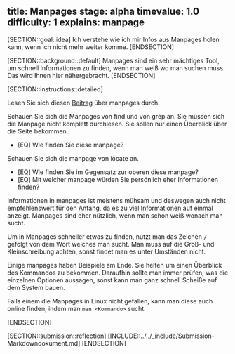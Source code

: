 title: Manpages
stage: alpha
timevalue: 1.0
difficulty: 1
explains: manpage
---

[SECTION::goal::idea]
Ich verstehe wie ich mir Infos aus Manpages holen kann, wenn ich nicht mehr weiter komme.
[ENDSECTION]

[SECTION::background::default]
Manpages sind ein sehr mächtiges Tool, um schnell Informationen zu finden, 
wenn man weiß wo man suchen muss.
Das wird Ihnen hier nähergebracht.
[ENDSECTION]

[SECTION::instructions::detailed]

Lesen Sie sich diesen [Beitrag](https://itsfoss.com/linux-man-page-guide/) über 
manpages durch.

Schauen Sie sich die Manpages von find und von grep an. Sie müssen sich die 
Manpage nicht komplett durchlesen. Sie sollen nur einen Überblick über die 
Seite bekommen.

- [EQ] Wie finden Sie diese manpage?

Schauen Sie sich die manpage von locate an.

- [EQ] Wie finden Sie im Gegensatz zur oberen diese manpage?
- [EQ] Mit welcher manpage würden Sie persönlich eher Informationen finden?

Informationen in manpages ist meistens mühsam und deswegen auch nicht 
empfehlenswert für den Anfang, da es zu viel Informationen auf einmal anzeigt.
Manpages sind eher nützlich, wenn man schon weiß wonach man sucht.

Um in Manpages schneller etwas zu finden, nutzt man das Zeichen `/` gefolgt von 
dem Wort welches man sucht. Man muss auf die Groß- und Kleinschreibung achten, 
sonst findet man es unter Umständen nicht.

Einige manpages haben Beispiele am Ende. Sie helfen um einen Überblick des 
Kommandos zu bekommen. Daraufhin sollte man immer prüfen, was die einzelnen 
Optionen aussagen, sonst kann man ganz schnell Scheiße auf dem System bauen. 

Falls einem die Manpages in Linux nicht gefallen, kann man diese auch online 
finden, indem man `man <Kommando>` sucht.

[ENDSECTION]

[SECTION::submission::reflection]
[INCLUDE::../../_include/Submission-Markdowndokument.md]
[ENDSECTION]
